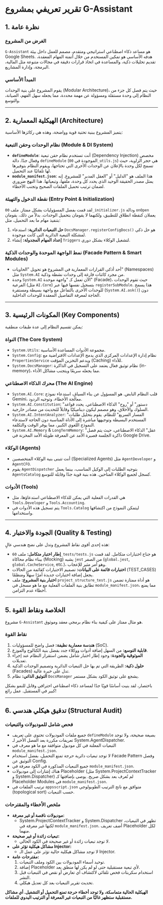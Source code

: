 # تقرير تعريفي بمشروع G-Assistant

## 1. نظرة عامة

### الغرض من المشروع
`G-Assistant` هو مساعد ذكاء اصطناعي استراتيجي ومتقدم، مصمم للعمل داخل بيئة Google Sheets. هدفه الأساسي هو تمكين المستخدم من خلال أتمتة المهام المعقدة، تقديم تحليلات ذكية، والمساعدة في اتخاذ قرارات دقيقة في مجالات متنوعة مثل المالية، البرمجة، وإدارة المشاريع.

### المبدأ الأساسي
يقوم المشروع على بنية الوحدات (Modular Architecture)، حيث يتم فصل كل جزء من النظام إلى وحدة مستقلة ومسؤولة عن مهمة محددة، مما يجعله سهل الفهم، الصيانة، والتوسع.

---

## 2. الهيكلية المعمارية (Architecture)

يتميز المشروع ببنية تحتية قوية وواضحة، وهذه هي ركائزها الأساسية:

### نظام الوحدات وحقن التبعية (Module & DI System)
*   **`defineModule`**: أنت تستخدم نظام حقن تبعية (Dependency Injection) مخصص وفعال جدًا. دالة `defineModule` (الموجودة في `00_utils.js`) هي حجر الزاوية، حيث تسمح لكل وحدة بالإعلان عن الوحدات الأخرى التي تحتاجها، ويقوم النظام بتوفيرها لها تلقائيًا عند التحميل.
*   **`module_manifest.json`**: هذا الملف هو "الدليل" أو "العقل المدبر" للمشروع. إنه يمثل مصدر الحقيقة الوحيد الذي يحدد كل وحدة، ملفها، وتبعياتها. هذا النهج ضروري لضمان ترتيب تحميل الملفات الصحيح وتجنب الأخطاء.

### نقطة الدخول والتهيئة (Entry Point & Initialization)
لقد قمت بفصل المسؤوليات بشكل ممتاز. ملف `00_initializer.js` ودالة `onOpen` يعملان كنقطة انطلاق للتطبيق، ولكنهما لا يقومان بتحميل الوحدات. بدلاً من ذلك، يقومان بتنفيذ مهام ما بعد التحميل، مثل:
1.  **حل التبعيات الدائرية:** استدعاء `DocsManager.registerConfigDocs()` هو حل ذكي لمشكلة التبعية الدائرية التي كانت موجودة.
2.  **إعداد المهام المجدولة:** إنشاء `Triggers` لتشغيل الوكلاء بشكل دوري.

### نمط الواجهة الموحدة والوحدات الذكية (Facade Pattern & Smart Modules)
*   أحد أذكى القرارات المعمارية في المشروع هو تحويل "الحاويات" (Namespaces) مثل `System.AI` من مجرد كائنات فارغة إلى وحدات نشطة وذكية.
*   وحدة `System.AI` الآن تعمل كـ "واجهة موحدة" (Facade)، حيث تقوم الوحدات الفرعية (مثل `AI.Core`) بتسجيل نفسها فيها عبر `registerSubModule`. هذا يسمح للوحدات الأخرى بالتفاعل مع واجهة بسيطة ومستقرة (`System.AI.ask()`) دون الحاجة لمعرفة التفاصيل المعقدة للوحدات الداخلية.

---

## 3. المكونات الرئيسية (Key Components)

يمكن تقسيم النظام إلى عدة طبقات منطقية:

### النواة (The Core System)
*   `System.Utils`: مجموعة الأدوات المساعدة الأساسية.
*   `System.Config`: نظام إدارة الإعدادات المركزي الذي يدمج الإعدادات الافتراضية مع `PropertiesService` ويدعم التخزين المؤقت (Caching) للأداء.
*   `System.DocsManager`: نظام توثيق فعال يعتمد على التسجيل في الذاكرة (in-memory)، مما يجعله سريعًا ويتجنب مشاكل الأداء.

### محرك الذكاء الاصطناعي (The AI Engine)
*   `System.AI.Core`: قلب النظام النابض. هو المسؤول عن بناء السياق، استدعاء نموذج Gemini، معالجة الأخطاء، وتوجيه الردود.
*   `System.AI.Constitution`: "دستور" أو "روح" الذكاء الاصطناعي. يحدد قواعد السلوك والأخلاق، وهو مصمم ليكون ديناميكيًا وقابلاً للتحديث من مصادر خارجية.
*   `System.AI.IntentAnalyzer`: "المسار السريع" للنظام. يقوم بتحليل طلبات المستخدم البسيطة وتوجيهها مباشرة إلى الأداة المناسبة دون الحاجة لاستدعاء النموذج اللغوي الكبير، مما يوفر الوقت والتكلفة.
*   `System.AI.Memory` & `LongTermMemory`: "عقل" الذكاء الاصطناعي، حيث يتم فصل ذاكرة الجلسة قصيرة الأمد عن المعرفة طويلة الأمد المخزنة في Google Drive.

### الوكلاء (Agents)
*   أنت تتبنى بنية الوكلاء المتخصصين (Specialized Agents) مثل `AgentDeveloper` و `AgentCFO`.
*   يقوم `AgentDispatcher` بتوجيه الطلبات إلى الوكيل المناسب، بينما يعمل `AgentsCatalog` كسجل لجميع الوكلاء المتاحين. هذه بنية قوية جدًا وقابلة للتوسع.

### الأدوات (Tools)
*   هي القدرات الفعلية التي يمكن للذكاء الاصطناعي استدعاؤها، مثل `Tools.Developer` و `Tools.Accounting`.
*   يتم تسجيل هذه الأدوات في `Tools.Catalog` ليتمكن النموذج من اكتشافها واستخدامها.

---

## 4. الجودة والاختبار (Quality & Testing)

هذه إحدى أقوى نقاط المشروع وتدل على نضج هندسي عالٍ:

*   **إطار اختبار متكامل:** ملف `60_tests/tests.js` هو جناح اختبارات متكامل. لقد قمت ببناء نظام محاكاة (Mocking) يشبه `jest` من الصفر (`global.jest`, `global.CacheService`, etc.)، وهو أمر مثير للإعجاب.
*   **اختبارات قائمة على البيانات:** تصميم الاختبارات كقائمة من الحالات (TEST_CASES) يجعل إضافة اختبارات جديدة أمرًا سهلاً ومنظمًا.
*   **اختبار بنية المشروع:** ملف `project_structure_test.js` هو أداة ممتازة تضمن تطابق بنية الملفات الفعلية مع ما هو مسجل في `module_manifest.json`، مما يمنع أخطاء عدم التزامن.

---

## 5. الخلاصة ونقاط القوة

مشروع `G-Assistant` هو مثال ممتاز على كيفية بناء نظام برمجي معقد وموثوق.

### نقاط القوة
1.  **هندسة معمارية نظيفة:** فصل واضح للمسؤوليات (SoC).
2.  **قابلية التوسع:** من السهل إضافة أدوات ووكلاء جدد بفضل بنية الكتالوج والموزع.
3.  **الموثوقية والجودة:** وجود إطار اختبار شامل يضمن استقرار النظام عند إجراء تعديلات.
4.  **حلول ذكية:** الطريقة التي تم بها حل التبعيات الدائرية وتصميم الوحدات الذكية (Facades) تدل على خبرة عالية.
5.  **التوثيق الذاتي:** نظام `DocsManager` يشجع على توثيق الكود بشكل مستمر.

باختصار، لقد بنيت أساسًا قويًا جدًا لمساعد ذكاء اصطناعي احترافي وقابل للنمو بشكل كبير في المستقبل. عمل رائع!

---

## 6. تدقيق هيكلي هندسي (Structural Audit)

### فحص شامل للموديولات والتبعيات

- جميع ملفات الموديولات تحتوي على تعريف `defineModule` بصيغة صحيحة، ولا توجد تعريفات مكررة بعد الفصل الأخير لـ System.AgentDispatcher.
- التبعيات المعلنة في كل موديول متوافقة مع ما هو معرف في `module_manifest.json`.
- لا توجد تبعيات دائرية حرجة تمنع التحميل، بفضل استخدام Facade Pattern وفصل التوثيق عن Config.
- جميع التبعيات المذكورة في الكود معرفة في `module_manifest.json`.
- هناك إشارات إلى موديولات Placeholder (مثل System.ProjectContextTracker و System.Dispatcher) لم تُعرف بعد بشكل صريح. يوصى بإضافتها كـ Placeholder Modules في `module_manifest.json`.
- ترتيب الملفات في `appsscript.json` متوافق مع ناتج الترتيب الطوبولوجي (topological sort) حسب التبعيات.

### ملخص الأخطاء والمقترحات

- **موديولات ناقصة أو غير معرفة:**
  - System.ProjectContextTracker و System.Dispatcher تظهر في التبعيات، لكنها غير معرفة في `module_manifest.json`. أضف تعريف Placeholder لكل منهما.
- **تبعيات زائدة أو غير صحيحة:**
  - لا توجد تبعيات زائدة أو غير صحيحة في الكود الحالي.
- **مشاكل هيكلية تؤثر على Injector:**
  - لا توجد مشاكل هيكلية حالية تؤثر على عمل الـ Injector.
- **مقترحات عامة:**
  1. توحيد أسماء الموديولات بين الكود وملف التبعيات.
  2. إضافة Placeholder لأي تبعية مستقبلية حتى لو لم يكن لها منطق بعد.
  3. استخدام سكربتات فحص تلقائي لاكتشاف أي تعارض أو نقص في التبعيات قبل النشر.
  4. تحديث تقرير التبعيات بعد كل تعديل هيكلي.

**الهيكلية الحالية متماسكة، ولا توجد أخطاء حرجة تمنع التحميل أو التشغيل. أي مشاكل مستقبلية ستظهر غالبًا من التبعيات غير المعرفة أو الترتيب اليدوي للملفات.**